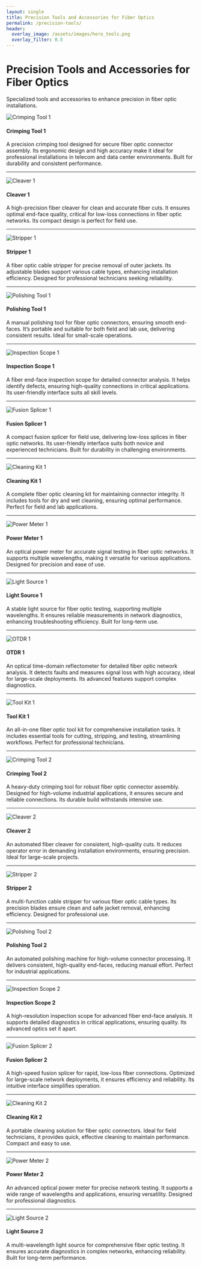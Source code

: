 ```yaml
---
layout: single
title: Precision Tools and Accessories for Fiber Optics
permalink: /precision-tools/
header:
  overlay_image: /assets/images/hero_tools.png
  overlay_filter: 0.5
---
```


# Precision Tools and Accessories for Fiber Optics
Specialized tools and accessories to enhance precision in fiber optic installations.

<div class="product-list">
  <div class="product-item">
    <img src="/assets/images/products/tool1.jpg" alt="Crimping Tool 1">
    <h4>Crimping Tool 1</h4>
    <p>A precision crimping tool designed for secure fiber optic connector assembly. Its ergonomic design and high accuracy make it ideal for professional installations in telecom and data center environments. Built for durability and consistent performance.</p>
  </div>
  <hr>
  <div class="product-item">
    <img src="/assets/images/products/tool2.jpg" alt="Cleaver 1">
    <h4>Cleaver 1</h4>
    <p>A high-precision fiber cleaver for clean and accurate fiber cuts. It ensures optimal end-face quality, critical for low-loss connections in fiber optic networks. Its compact design is perfect for field use.</p>
  </div>
  <hr>
  <div class="product-item">
    <img src="/assets/images/products/tool3.jpg" alt="Stripper 1">
    <h4>Stripper 1</h4>
    <p>A fiber optic cable stripper for precise removal of outer jackets. Its adjustable blades support various cable types, enhancing installation efficiency. Designed for professional technicians seeking reliability.</p>
  </div>
  <hr>
  <div class="product-item">
    <img src="/assets/images/products/tool4.jpg" alt="Polishing Tool 1">
    <h4>Polishing Tool 1</h4>
    <p>A manual polishing tool for fiber optic connectors, ensuring smooth end-faces. It’s portable and suitable for both field and lab use, delivering consistent results. Ideal for small-scale operations.</p>
  </div>
  <hr>
  <div class="product-item">
    <img src="/assets/images/products/tool5.jpg" alt="Inspection Scope 1">
    <h4>Inspection Scope 1</h4>
    <p>A fiber end-face inspection scope for detailed connector analysis. It helps identify defects, ensuring high-quality connections in critical applications. Its user-friendly interface suits all skill levels.</p>
  </div>
  <hr>
  <div class="product-item">
    <img src="/assets/images/products/tool6.jpg" alt="Fusion Splicer 1">
    <h4>Fusion Splicer 1</h4>
    <p>A compact fusion splicer for field use, delivering low-loss splices in fiber optic networks. Its user-friendly interface suits both novice and experienced technicians. Built for durability in challenging environments.</p>
  </div>
  <hr>
  <div class="product-item">
    <img src="/assets/images/products/tool7.jpg" alt="Cleaning Kit 1">
    <h4>Cleaning Kit 1</h4>
    <p>A complete fiber optic cleaning kit for maintaining connector integrity. It includes tools for dry and wet cleaning, ensuring optimal performance. Perfect for field and lab applications.</p>
  </div>
  <hr>
  <div class="product-item">
    <img src="/assets/images/products/tool8.jpg" alt="Power Meter 1">
    <h4>Power Meter 1</h4>
    <p>An optical power meter for accurate signal testing in fiber optic networks. It supports multiple wavelengths, making it versatile for various applications. Designed for precision and ease of use.</p>
  </div>
  <hr>
  <div class="product-item">
    <img src="/assets/images/products/tool9.jpg" alt="Light Source 1">
    <h4>Light Source 1</h4>
    <p>A stable light source for fiber optic testing, supporting multiple wavelengths. It ensures reliable measurements in network diagnostics, enhancing troubleshooting efficiency. Built for long-term use.</p>
  </div>
  <hr>
  <div class="product-item">
    <img src="/assets/images/products/tool10.jpg" alt="OTDR 1">
    <h4>OTDR 1</h4>
    <p>An optical time-domain reflectometer for detailed fiber optic network analysis. It detects faults and measures signal loss with high accuracy, ideal for large-scale deployments. Its advanced features support complex diagnostics.</p>
  </div>
  <hr>
  <div class="product-item">
    <img src="/assets/images/products/tool11.jpg" alt="Tool Kit 1">
    <h4>Tool Kit 1</h4>
    <p>An all-in-one fiber optic tool kit for comprehensive installation tasks. It includes essential tools for cutting, stripping, and testing, streamlining workflows. Perfect for professional technicians.</p>
  </div>
  <hr>
  <div class="product-item">
    <img src="/assets/images/products/tool12.jpg" alt="Crimping Tool 2">
    <h4>Crimping Tool 2</h4>
    <p>A heavy-duty crimping tool for robust fiber optic connector assembly. Designed for high-volume industrial applications, it ensures secure and reliable connections. Its durable build withstands intensive use.</p>
  </div>
  <hr>
  <div class="product-item">
    <img src="/assets/images/products/tool13.jpg" alt="Cleaver 2">
    <h4>Cleaver 2</h4>
    <p>An automated fiber cleaver for consistent, high-quality cuts. It reduces operator error in demanding installation environments, ensuring precision. Ideal for large-scale projects.</p>
  </div>
  <hr>
  <div class="product-item">
    <img src="/assets/images/products/tool14.jpg" alt="Stripper 2">
    <h4>Stripper 2</h4>
    <p>A multi-function cable stripper for various fiber optic cable types. Its precision blades ensure clean and safe jacket removal, enhancing efficiency. Designed for professional use.</p>
  </div>
  <hr>
  <div class="product-item">
    <img src="/assets/images/products/tool15.jpg" alt="Polishing Tool 2">
    <h4>Polishing Tool 2</h4>
    <p>An automated polishing machine for high-volume connector processing. It delivers consistent, high-quality end-faces, reducing manual effort. Perfect for industrial applications.</p>
  </div>
  <hr>
  <div class="product-item">
    <img src="/assets/images/products/tool16.jpg" alt="Inspection Scope 2">
    <h4>Inspection Scope 2</h4>
    <p>A high-resolution inspection scope for advanced fiber end-face analysis. It supports detailed diagnostics in critical applications, ensuring quality. Its advanced optics set it apart.</p>
  </div>
  <hr>
  <div class="product-item">
    <img src="/assets/images/products/tool17.jpg" alt="Fusion Splicer 2">
    <h4>Fusion Splicer 2</h4>
    <p>A high-speed fusion splicer for rapid, low-loss fiber connections. Optimized for large-scale network deployments, it ensures efficiency and reliability. Its intuitive interface simplifies operation.</p>
  </div>
  <hr>
  <div class="product-item">
    <img src="/assets/images/products/tool18.jpg" alt="Cleaning Kit 2">
    <h4>Cleaning Kit 2</h4>
    <p>A portable cleaning solution for fiber optic connectors. Ideal for field technicians, it provides quick, effective cleaning to maintain performance. Compact and easy to use.</p>
  </div>
  <hr>
  <div class="product-item">
    <img src="/assets/images/products/tool19.jpg" alt="Power Meter 2">
    <h4>Power Meter 2</h4>
    <p>An advanced optical power meter for precise network testing. It supports a wide range of wavelengths and applications, ensuring versatility. Designed for professional diagnostics.</p>
  </div>
  <hr>
  <div class="product-item">
    <img src="/assets/images/products/tool20.jpg" alt="Light Source 2">
    <h4>Light Source 2</h4>
    <p>A multi-wavelength light source for comprehensive fiber optic testing. It ensures accurate diagnostics in complex networks, enhancing reliability. Built for long-term performance.</p>
  </div>
</div>